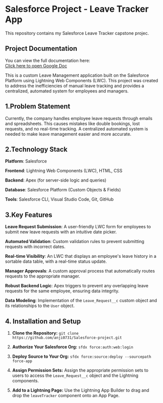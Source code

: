 # Salesforce Project - Leave Tracker App

This repository contains my Salesforce Leave Tracker capstone projec.

## Project Documentation
You can view the full documentation here:  
[Click here to open Google Doc](https://docs.google.com/document/d/1eVC8uJEWHhLEBpZxbIhLQaiBj1SMUSgegaTd3MN68sk/edit?tab=t.0#heading=h.y2995cnn5dwm)

This is a custom Leave Management application built on the Salesforce Platform using Lightning Web Components (LWC). This project was created to address the inefficiencies of manual leave tracking and provides a centralized, automated system for employees and managers.


## 1.Problem Statement

Currently, the company handles employee leave requests through emails and spreadsheets. This causes mistakes like double bookings, lost requests, and no real-time tracking. A centralized automated system is needed to make leave management easier and more accurate.

## 2.Technology Stack

**Platform**: Salesforce

**Frontend**: Lightning Web Components (LWC), HTML, CSS

**Backend**: Apex (for server-side logic and queries)

**Database**: Salesforce Platform (Custom Objects & Fields)

**Tools**: Salesforce CLI, Visual Studio Code, Git, GitHub

## 3.Key Features

**Leave Request Submission**: A user-friendly LWC form for employees to submit new leave requests with an intuitive date picker.

**Automated Validation**: Custom validation rules to prevent submitting requests with incorrect dates.

**Real-time Visibility**: An LWC that displays an employee's leave history in a sortable data table, with a real-time status update.

**Manager Approvals**: A custom approval process that automatically routes requests to the appropriate manager.

**Robust Backend Logic**: Apex triggers to prevent any overlapping leave requests for the same employee, ensuring data integrity.

**Data Modeling**: Implementation of the `Leave_Request__c` custom object and its relationships to the `User` object.

## 4. Installation and Setup
1.  **Clone the Repository:**
    `git clone https://github.com/anji0731/Salesforce-project.git`

2.  **Authorize Your Salesforce Org:**
    `sfdx force:auth:web:login`

3.  **Deploy Source to Your Org:**
    `sfdx force:source:deploy --sourcepath force-app`

4.  **Assign Permission Sets:** Assign the appropriate permission sets to users to access the `Leave_Request__c` object and the Lightning components.

5.  **Add to a Lightning Page:** Use the Lightning App Builder to drag and drop the `leaveTracker` component onto an App Page.